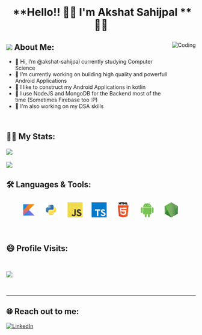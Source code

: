 # <p align="center">️ **Hello!! 👋👋 I'm Akshat Sahijpal ** 🎯️🚀️ </p> 
<img align="right" alt="Coding" height="200" src="https://media.giphy.com/media/RbDKaczqWovIugyJmW/giphy.gif">

## <img src="https://media.giphy.com/media/3o6ZsXhBzpoRApBkPK/giphy.gif" width="25"> **About Me:**

- 👋 Hi, I’m @akshat-sahijpal currently studying Computer Science
- 👀 I’m currently working on building high quality and powerfull Android Applications  
- 🌱 I like to construct my Android Applications in kotlin
- 💞️ I use NodeJS and MongoDB for the Backend most of the time (Sometimes Firebase too :P)
- 👀 I'm also working on my DSA skills  
<br/>

 
## 👨‍🎓️️ **My Stats:**

   <img align="center" src="https://github-readme-stats.vercel.app/api/top-langs/?username=akshat-sahijpal&layout=compact&theme=vue-dark"/>
   <br/>
   <br/>
   <img align="center" src="https://github-readme-streak-stats.herokuapp.com/?user=akshat-sahijpal&theme=vue-dark&hide_border=true"/>
<br/>

## 🛠️ **Languages & Tools:**

<p align="center">
  <img align="center" style="margin: 10px" src="https://raw.githubusercontent.com/github/explore/80688e429a7d4ef2fca1e82350fe8e3517d3494d/topics/kotlin/kotlin.png" alt="Kotlin" width="30" />
  <img align="center" style="margin: 10px" src="https://raw.githubusercontent.com/github/explore/80688e429a7d4ef2fca1e82350fe8e3517d3494d/topics/python/python.png" alt="Python" width="40"  />
  <img align="center" style="margin: 10px" src="https://raw.githubusercontent.com/github/explore/80688e429a7d4ef2fca1e82350fe8e3517d3494d/topics/javascript/javascript.png" alt="JavaScript" width="40"  />
  <img align="center" style="margin: 10px" src="https://raw.githubusercontent.com/github/explore/80688e429a7d4ef2fca1e82350fe8e3517d3494d/topics/typescript/typescript.png" alt="TypeScript" width="40"  />
  <img align="center" style="margin: 10px" src="https://raw.githubusercontent.com/github/explore/80688e429a7d4ef2fca1e82350fe8e3517d3494d/topics/html/html.png" alt="HTML" width="40"  />
  <img align="center" style="margin: 10px" src="https://raw.githubusercontent.com/github/explore/80688e429a7d4ef2fca1e82350fe8e3517d3494d/topics/android/android.png" alt="Android" width="40" />
  <img align="center" style="margin: 10px" src="https://raw.githubusercontent.com/github/explore/80688e429a7d4ef2fca1e82350fe8e3517d3494d/topics/nodejs/nodejs.png" alt="Node.js" width="40"  />

</p>
<br/>

## 😄 **Profile Visits:**

<br />

![](https://komarev.com/ghpvc/?username=akshat-sahijpal&style=flat-square)

<br />

---
 
## 🌐 **Reach out to me:** ️

[![LinkedIn](https://img.shields.io/badge/LinkedIn-akshat%20sahijpal-informationl?style=for-the-badge&labelColor=black&logo=linkedin&logoColor=0077b5&&color=#0077b5%22)](https://www.linkedin.com/in/akshat-sahijpal-651b441a6/)
